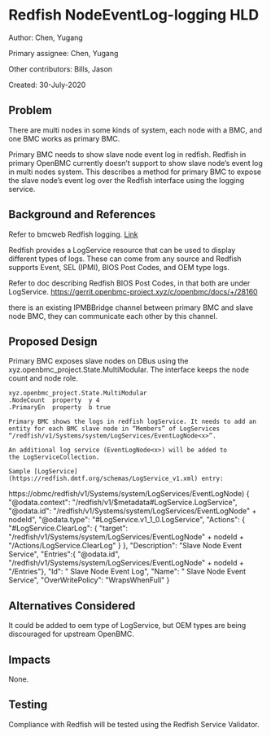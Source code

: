 ﻿# Redfish NodeEventLog-logging HLD

Author: Chen, Yugang

Primary assignee: Chen, Yugang

Other contributors: Bills, Jason

Created: 30-July-2020

## Problem

There are multi nodes in some kinds of system, each node with a BMC, and one BMC works as primary BMC.

Primary BMC needs to show slave node event log in redfish. Redfish in primary OpenBMC currently doesn’t support to show slave node’s event log in multi nodes system. This describes a method for primary BMC to expose the slave node’s event log over the Redfish interface using the logging service.

## Background and References

Refer to bmcweb Redfish logging.
[Link]( https://gerrit.openbmc-project.xyz/c/openbmc/docs/+/20110 )

Redfish provides a LogService resource that can be used to display different types of logs. These can come from any source and Redfish supports Event, SEL (IPMI), BIOS Post Codes, and OEM type logs.

Refer to doc describing Redfish BIOS Post Codes, in that both are under LogService.
https://gerrit.openbmc-project.xyz/c/openbmc/docs/+/28160 

there is an existing IPMBBridge channel between primary BMC and slave node BMC, they can communicate each other by this channel.

## Proposed Design

Primary BMC exposes slave nodes on DBus using the
xyz.openbmc_project.State.MultiModular. The interface keeps the node count and node role.
```
xyz.openbmc_project.State.MultiModular    
.NodeCount  property  y 4        
.PrimaryEn  property  b true         

Primary BMC shows the logs in redfish logService. It needs to add an entity for each BMC slave node in “Members” of LogServices “/redfish/v1/Systems/system/LogServices/EventLogNode<x>”.

An additional log service (EventLogNode<x>) will be added to
the LogServiceCollection.

Sample [LogService](https://redfish.dmtf.org/schemas/LogService_v1.xml) entry:
```
https://obmc/redfish/v1/Systems/system/LogServices/EventLogNode<x>)
{
    "@odata.context": "/redfish/v1/$metadata#LogService.LogService",
    "@odata.id": "/redfish/v1/Systems/system/LogServices/EventLogNode" + nodeId",
    "@odata.type": "#LogService.v1_1_0.LogService",
    "Actions": {
        "#LogService.ClearLog": {
            "target":                      "/redfish/v1/Systems/system/LogServices/EventLogNode" + nodeId + "/Actions/LogService.ClearLog"
        }
    },
    "Description": "Slave Node Event Service",
     "Entries":{
         "@odata.id",             "/redfish/v1/Systems/system/LogServices/EventLogNode" + nodeId + "/Entries"},
    "Id": " Slave Node Event Log",
    "Name": " Slave Node Event Service",
    "OverWritePolicy": "WrapsWhenFull"
}

## Alternatives Considered

It could be added to oem type of LogService, but OEM types are being discouraged for upstream OpenBMC.

## Impacts

None.

## Testing
Compliance with Redfish will be tested using the Redfish Service Validator.

